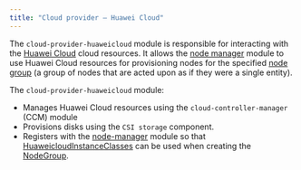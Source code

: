 ```yaml
---
title: "Cloud provider — Huawei Cloud"
---
```


The `cloud-provider-huaweicloud` module is responsible for interacting with the [Huawei Cloud](https://www.huaweicloud.com/intl/en-us/) cloud resources. It allows the [node manager](../../modules/040-node-manager/) module to use Huawei Cloud resources for provisioning nodes for the specified [node group](../../modules/040-node-manager/cr.html#nodegroup) (a group of nodes that are acted upon as if they were a single entity).

The `cloud-provider-huaweicloud` module:
- Manages Huawei Cloud resources using the `cloud-controller-manager` (CCM) module
- Provisions disks using the `CSI storage` component.
- Registers with the [node-manager](../../modules/040-node-manager/) module so that [HuaweicloudInstanceClasses](cr.html#huaweicloudinstanceclass) can be used when creating the [NodeGroup](../../modules/040-node-manager/cr.html#nodegroup).
